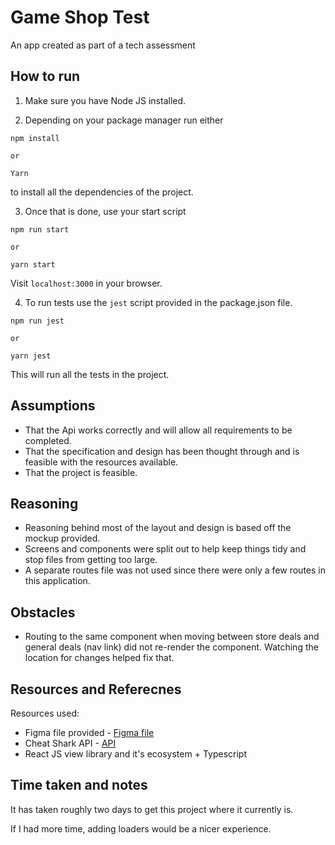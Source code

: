 # Game Shop Test

An app created as part of a tech assessment


## How to run

1. Make sure you have Node JS installed.

2. Depending on your package manager run either
```
npm install

or

Yarn
```
to install all the dependencies of the project.

3. Once that is done, use your start script
```
npm run start

or

yarn start
```

Visit `localhost:3000` in your browser.

4. To run tests use the `jest` script provided in the package.json file.
```
npm run jest

or

yarn jest
```
This will run all the tests in the project.


## Assumptions

- That the Api works correctly and will allow all requirements to be completed.
- That the specification and design has been thought through and is feasible with the resources available.
- That the project is feasible.


## Reasoning

- Reasoning behind most of the layout and design is based off the mockup provided.
- Screens and components were split out to help keep things tidy and stop files from getting too large.
- A separate routes file was not used since there were only a few routes in this application.

## Obstacles

- Routing to the same component when moving between store deals and general deals (nav link) did not re-render the component. Watching the location for changes helped fix that.

## Resources and Referecnes

Resources used:

- Figma file provided - [Figma file](https://www.figma.com/file/fEvrkqqb4yzAlwmFEgkRbH/Technical-Assignments?node-id=0%3A1)
- Cheat Shark API - [API](https://apidocs.cheapshark.com/)
- React JS view library and it's ecosystem + Typescript


## Time taken and notes

It has taken roughly two days to get this project where it currently is.

If I had more time, adding loaders would be a nicer experience.
